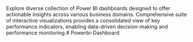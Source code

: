 Explore diverse collection of Power BI dashboards designed to offer actionable insights across various business domains. Comprehensive suite of interactive visualizations provides a consolidated view of key performance indicators, enabling data-driven decision-making and performance monitoring.# Powerbi-Dashboard
